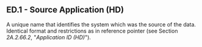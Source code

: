 ## ED.1 - Source Application (HD)

A unique name that identifies the system which was the source of the data. Identical format and restrictions as in reference pointer (see Section _2A.2.66.2_, "_Application ID (HD)_").
